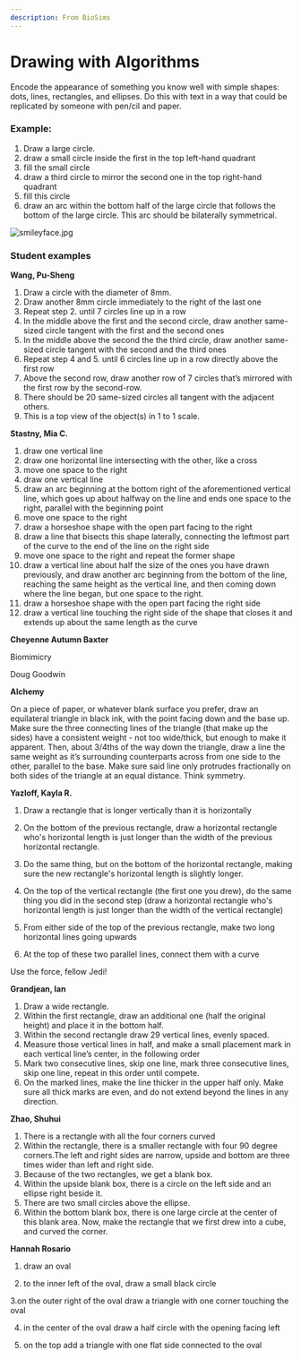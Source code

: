 ```yaml
---
description: From BioSims
---
```


# Drawing with Algorithms

Encode the appearance of something you know well with simple shapes: dots, lines, rectangles, and ellipses. Do this with text in a way that could be replicated by someone with pen/cil and paper.

### Example:

1. Draw a large circle.
2. draw a small circle inside the first in the top left-hand quadrant
3. fill the small circle
4. draw a third circle to mirror the second one in the top right-hand quadrant
5. fill this circle
6. draw an arc within the bottom half of the large circle that follows the bottom of the large circle. This arc should be bilaterally symmetrical.

![smileyface.jpg](blob:https://app.gitbook.com/90abe16f-9aa1-47cd-8baa-ac6355a2f43c)

### Student examples

**Wang, Pu-Sheng**

1. Draw a circle with the diameter of 8mm.
2. Draw another 8mm circle immediately to the right of the last one
3. Repeat step 2. until 7 circles line up in a row
4. In the middle above the first and the second circle, draw another same-sized circle tangent with the first and the second ones
5. In the middle above the second the the third circle, draw another same-sized circle tangent with the second and the third ones
6. Repeat step 4 and 5. until 6 circles line up in a row directly above the first row
7. Above the second row, draw another row of 7 circles that’s mirrored with the first row by the second-row.
8. There should be 20 same-sized circles all tangent with the adjacent others.
9. This is a top view of the object\(s\) in 1 to 1 scale.

**Stastny, Mia C.**

1. draw one vertical line
2. draw one horizontal line intersecting with the other, like a cross
3. move one space to the right
4. draw one vertical line
5. draw an arc beginning at the bottom right of the aforementioned vertical line, which goes up about halfway on the line and ends one space to the right, parallel with the beginning point
6. move one space to the right
7. draw a horseshoe shape with the open part facing to the right
8. draw a line that bisects this shape laterally, connecting the leftmost part of the curve to the end of the line on the right side
9. move one space to the right and repeat the former shape
10. draw a vertical line about half the size of the ones you have drawn previously, and draw another arc beginning from the bottom of the line, reaching the same height as the vertical line, and then coming down where the line began, but one space to the right.
11. draw a horseshoe shape with the open part facing the right side
12. draw a vertical line touching the right side of the shape that closes it and extends up about the same length as the curve

**Cheyenne Autumn Baxter**

Biomimicry

Doug Goodwin

**Alchemy**

On a piece of paper, or whatever blank surface you prefer, draw an equilateral triangle in black ink, with the point facing down and the base up. Make sure the three connecting lines of the triangle \(that make up the sides\) have a consistent weight - not too wide/thick, but enough to make it apparent. Then, about 3/4ths of the way down the triangle, draw a line the same weight as it’s surrounding counterparts across from one side to the other, parallel to the base. Make sure said line only protrudes fractionally on both sides of the triangle at an equal distance. Think symmetry.

**Yazloff, Kayla R.**

1. Draw a rectangle that is longer vertically than it is horizontally 

2. On the bottom of the previous rectangle, draw a horizontal rectangle who's horizontal length is just longer than the width of the previous horizontal rectangle. 

3. Do the same thing, but on the bottom of the horizontal rectangle, making sure the new rectangle's horizontal length is slightly longer.

4. On the top of the vertical rectangle \(the first one you drew\), do the same thing you did in the second step \(draw a horizontal rectangle who's horizontal length is just longer than the width of the vertical rectangle\)

5. From either side of the top of the previous rectangle, make two long horizontal lines going upwards

6. At the top of these two parallel lines, connect them with a curve 

Use the force, fellow Jedi! 

**Grandjean, Ian**

1. Draw a wide rectangle.
2. Within the first rectangle, draw an additional one \(half the original height\) and place it in the bottom half.
3. Within the second rectangle draw 29 vertical lines, evenly spaced.
4. Measure those vertical lines in half, and make a small placement mark in each vertical line’s center, in the following order
5. Mark two consecutive lines, skip one line, mark three consecutive lines, skip one line, repeat in this order until compete.
6. On the marked lines, make the line thicker in the upper half only. Make sure all thick marks are even, and do not extend beyond the lines in any direction.

**Zhao, Shuhui**

1. There is a rectangle with all the four corners curved
2. Within the rectangle, there is a smaller rectangle with four 90 degree corners.The left and right sides are narrow, upside and bottom are three times wider than left and right side.
3. Because of the two rectangles, we get a blank box.
4. Within the upside blank box, there is a circle on the left side and an ellipse right beside it.
5. There are two small circles above the ellipse.
6. Within the bottom blank box, there is one large circle at the center of this blank area.  Now, make the rectangle that we first drew into a cube, and curved the corner.

**Hannah Rosario**

1. draw an oval

2. to the inner left of the oval, draw a small black circle

3.on the outer right of the oval draw a triangle with one corner touching the oval

4. in the center of the oval draw a half circle with the opening facing left

5. on the top add a triangle with one flat side connected to the oval  


